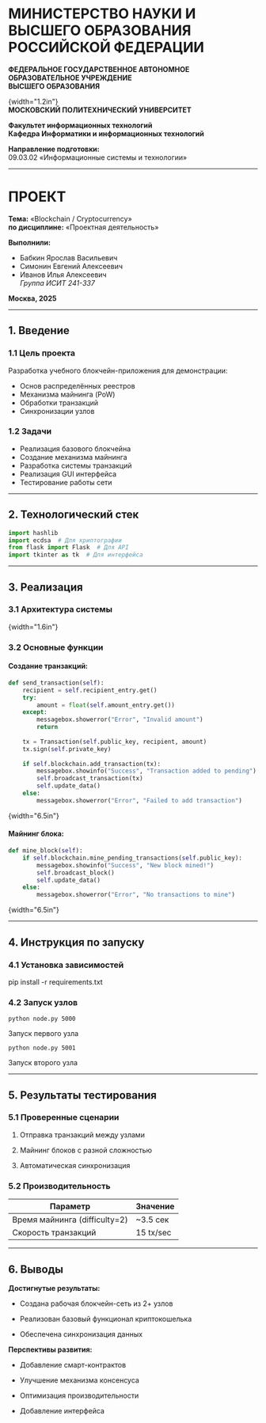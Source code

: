 
# МИНИСТЕРСТВО НАУКИ И ВЫСШЕГО ОБРАЗОВАНИЯ РОССИЙСКОЙ ФЕДЕРАЦИИ 
**ФЕДЕРАЛЬНОЕ ГОСУДАРСТВЕННОЕ АВТОНОМНОЕ ОБРАЗОВАТЕЛЬНОЕ УЧРЕЖДЕНИЕ  
ВЫСШЕГО ОБРАЗОВАНИЯ**  

{width="1.2in"}  
**МОСКОВСКИЙ ПОЛИТЕХНИЧЕСКИЙ УНИВЕРСИТЕТ**  

**Факультет информационных технологий**  
**Кафедра Информатики и информационных технологий**  

**Направление подготовки:**  
09.03.02 «Информационные системы и технологии»  

---

# ПРОЕКТ 
**Тема:** «Blockchain / Cryptocurrency»  
**по дисциплине:** «Проектная деятельность»  

**Выполнили:**  
- Бабкин Ярослав Васильевич  
- Симонин Евгений Алексеевич  
- Иванов Илья Алексеевич  
*Группа ИСИТ 241-337*  

**Москва, 2025**  

---

## 1. Введение 

### 1.1 Цель проекта 
Разработка учебного блокчейн-приложения для демонстрации:  
- Основ распределённых реестров  
- Механизма майнинга (PoW)  
- Обработки транзакций  
- Синхронизации узлов  

### 1.2 Задачи 
- Реализация базового блокчейна  
- Создание механизма майнинга  
- Разработка системы транзакций  
- Реализация GUI интерфейса  
- Тестирование работы сети  

---

## 2. Технологический стек 

```python
import hashlib
import ecdsa  # Для криптографии
from flask import Flask  # Для API
import tkinter as tk  # Для интерфейса
```
---
## 3. Реализация

### 3.1 Архитектура системы

{width="1.6in"}

### 3.2 Основные функции

#### Создание транзакций:

```python
def send_transaction(self):
    recipient = self.recipient_entry.get()
    try:
        amount = float(self.amount_entry.get())
    except:
        messagebox.showerror("Error", "Invalid amount")
        return
      
    tx = Transaction(self.public_key, recipient, amount)
    tx.sign(self.private_key)
    
    if self.blockchain.add_transaction(tx):
        messagebox.showinfo("Success", "Transaction added to pending")
        self.broadcast_transaction(tx)
        self.update_data()
    else:
        messagebox.showerror("Error", "Failed to add transaction")
  ```

{width="6.5in"}

#### Майнинг блока:

```python
def mine_block(self):
    if self.blockchain.mine_pending_transactions(self.public_key):
        messagebox.showinfo("Success", "New block mined!")
        self.broadcast_block()
        self.update_data()
    else:
        messagebox.showerror("Error", "No transactions to mine")
```
{width="6.5in"}

----------

## 4. Инструкция по запуску

### 4.1 Установка зависимостей

pip install -r requirements.txt

### 4.2 Запуск узлов


`python node.py 5000`

Запуск первого узла

`python node.py 5001`

Запуск второго узла

----------

## 5. Результаты тестирования

### 5.1 Проверенные сценарии

1.  Отправка транзакций между узлами
    
2.  Майнинг блоков с разной сложностью
    
3.  Автоматическая синхронизация
    

### 5.2 Производительность

| Параметр | Значение |
|----------|----------|
| Время майнинга (difficulty=2)    | ~3.5 сек   |
| Скорость транзакций    | 15 tx/sec   |


----------

## 6. Выводы

**Достигнутые результаты:**

-   Создана рабочая блокчейн-сеть из 2+ узлов
    
-   Реализован базовый функционал криптокошелька
    
-   Обеспечена синхронизация данных
    

**Перспективы развития:**

-   Добавление смарт-контрактов
    
-   Улучшение механизма консенсуса
    
-   Оптимизация производительности
    
-   Добавление интерфейса
